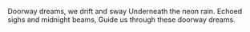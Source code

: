 Doorway dreams, we drift and sway
Underneath the neon rain.
Echoed sighs and midnight beams,
Guide us through these doorway dreams.
